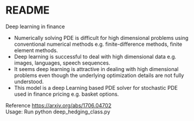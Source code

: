 # README #

Deep learning in finance  
* Numerically solving PDE is difficult for high dimensional problems using conventional numerical methods e.g. finite-difference methods, finite element methods.          
* Deep learning is successful to deal with high dimensional data e.g. images, languages, speech sequences.  
* It seems deep learning is attractive in dealing with high dimensional problems even though the underlying optimization details are not fully understood.  
* This model is a deep Learning based PDE solver for stochastic PDE used in finance pricing e.g. basket options.  
  
Reference https://arxiv.org/abs/1706.04702  
Usage: Run python deep_hedging_class.py     

